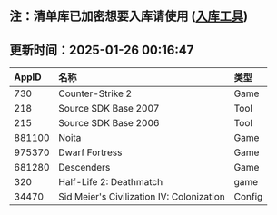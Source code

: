 ## 注：清单库已加密想要入库请使用 ([入库工具](https://github.com/BlankTMing/ManifestAutoUpdate/releases))

## 更新时间：2025-01-26 00:16:47
| AppID | 名称 | 类型  |
| :-------------------- | :----------------------------- | :----------- |
| 730 | Counter-Strike 2| Game |
| 218 | Source SDK Base 2007| Tool |
| 215 | Source SDK Base 2006| Tool |
| 881100 | Noita| Game |
| 975370 | Dwarf Fortress| Game |
| 681280 | Descenders| Game |
| 320 | Half-Life 2: Deathmatch| game |
| 34470 | Sid Meier's Civilization IV: Colonization| Config |
